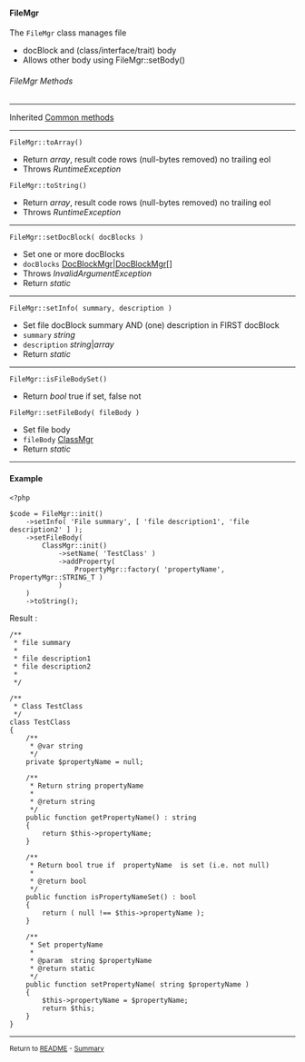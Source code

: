 [comment]: # (This file is part of PcGen, PHP Code Generation support package. Copyright 2020 Kjell-Inge Gustafsson, kigkonsult, All rights reserved, licence GPL 3.0)

#### FileMgr

The ```FileMgr``` class manages file

* docBlock and (class/interface/trait) body
* Allows other body using FileMgr::setBody()

###### FileMgr Methods

---
Inherited [Common methods]

---

```FileMgr::toArray() ```

* Return _array_, result code rows (null-bytes removed) no trailing eol
* Throws _RuntimeException_


```FileMgr::toString() ```

* Return _array_, result code rows (null-bytes removed) no trailing eol
* Throws _RuntimeException_

---

```FileMgr::setDocBlock( docBlocks ) ```

*  Set one or more docBlocks
* ```docBlocks``` [DocBlockMgr]|[DocBlockMgr]\[]
* Throws _InvalidArgumentException_
* Return _static_

---

```FileMgr::setInfo( summary, description ) ```

* Set file docBlock summary AND (one) description in FIRST docBlock
* ```summary``` _string_
* ```description``` _string_|_array_
* Return _static_

---

```FileMgr::isFileBodySet() ```

* Return _bool_ true if set, false not

```FileMgr::setFileBody( fileBody ) ```

* Set file body
* ```fileBody``` [ClassMgr]
* Return _static_

---
#### Example

```
<?php

$code = FileMgr::init()
    ->setInfo( 'File summary', [ 'file description1', 'file description2' ] );
    ->setFileBody(
        ClassMgr::init()
            ->setName( 'TestClass' )
            ->addProperty(
                PropertyMgr::factory( 'propertyName', PropertyMgr::STRING_T )
            )
    )
    ->toString();
```

Result :

```
/**
 * file summary
 *
 * file description1
 * file description2
 *
 */

/**
 * Class TestClass
 */
class TestClass
{
    /**
     * @var string
     */
    private $propertyName = null;

    /**
     * Return string propertyName
     *
     * @return string
     */
    public function getPropertyName() : string
    {
        return $this->propertyName;
    }

    /**
     * Return bool true if  propertyName  is set (i.e. not null)
     *
     * @return bool
     */
    public function isPropertyNameSet() : bool
    {
        return ( null !== $this->propertyName );
    }

    /**
     * Set propertyName
     *
     * @param  string $propertyName
     * @return static
     */
    public function setPropertyName( string $propertyName )
    {
        $this->propertyName = $propertyName;
        return $this;
    }
}
```

---
<small>Return to [README] - [Summary]</small>

[ClassMgr]:ClassMgr.md
[Common methods]:CommonMethods.md
[DocBlockMgr]:DocBlockMgr.md
[README]:../README.md
[Summary]:Summary.md
